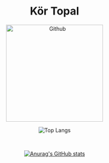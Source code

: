 <div align="center">
  <h1>Kör Topal</h1>
  
  <img width="256" alt="Github" src="https://user-images.githubusercontent.com/95717415/151055535-9750968c-dd79-4cbd-a2c5-26d7652d5394.png">
  
  ![Top Langs](https://github-readme-stats.vercel.app/api/top-langs/?username=kortopal&show_icons=true&theme=gruvbox)
  
  <br>
  
  [![Anurag's GitHub stats](https://github-readme-stats.vercel.app/api?username=kortopal&show_icons=true&theme=gruvbox)](https://github.com/kortopal) 
</div>
